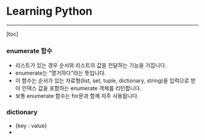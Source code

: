 # Learning Python

-----

[toc]



### enumerate 함수

- 리스트가 있는 경우 순서와 리스트의 값을 전달하는 기능을 가집니다.
- enumerate는 “열거하다”라는 뜻입니다.
- 이 함수는 순서가 있는 자료형(list, set, tuple, dictionary, string)을 입력으로 받아 인덱스 값을 포함하는 enumerate 객체를 리턴합니다.
- 보통 enumerate 함수는 for문과 함께 자주 사용됩니다.



### dictionary 

- {key : value}
- 

